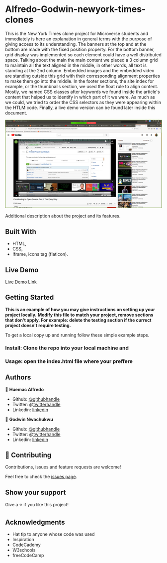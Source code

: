 # Alfredo-Godwin-newyork-times-clones
This is the New York Times clone project for Microverse students and immediately is here an explanation in general terms with the purpose of giving access to its understanding. The banners at the top and at the bottom are made with the fixed position property. For the bottom banner, grid display was implemented so each element could have a well distributed space. Talking about the main the main content we placed a 3 column grid to maintain all the text aligned in the middle, in other words, all text is standing at the 2nd column. Embedded images and the embedded video are standing outside this grid with their corresponding alignment properties to make them go into the middle. In the footer sections, the site index for example, or the thumbnails section, we used the float rule to align content. Mostly, we named CSS classes after keywords we found inside the article's content that helped us to identify in which part of it we were. As much as we could, we tried to order the CSS selectors as they were appearing within the HTLM code. Finally, a live demo version can be found later inside this document. 

![screenshot](https://github.com/JbirdL86/Youtube-Project/blob/user-column/Youtube-Project.png)

Additional description about the project and its features.

## Built With

- HTML,
- CSS,
- Iframe, icons tag (flaticon).

## Live Demo

[Live Demo Link](https://livedemo.com)


## Getting Started

**This is an example of how you may give instructions on setting up your project locally.**
**Modify this file to match your project, remove sections that don't apply. For example: delete the testing section if the currect project doesn't require testing.**


To get a local copy up and running follow these simple example steps.

### Install: Clone the repo into your local machine and 

### Usage: open the index.html file where your preffere



## Authors

👤 **Huemac Alfredo**

- Github: [@githubhandle](https://github.com/Huemac-Alfredo)
- Twitter: [@twitterhandle](https://twitter.com/AlfredoHuemac)
- Linkedin: [linkedin](https://www.linkedin.com/in/alfredo-huemac-c%C3%B3rdova-173b481b2/)

👤 **Godwin Nwachukwu**

- Github: [@githubhandle]()
- Twitter: [@twitterhandle]()
- Linkedin: [linkedin]()

## 🤝 Contributing

Contributions, issues and feature requests are welcome!

Feel free to check the [issues page](https://github.com/JbirdL86/Youtube-Project/issues).

## Show your support

Give a ⭐️ if you like this project!

## Acknowledgments

- Hat tip to anyone whose code was used
- Inspiration
- CodeCademy
- W3schools
- freeCodeCamp

